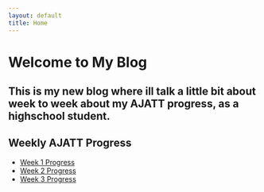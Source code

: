 ```yaml
---
layout: default
title: Home
---
```


# Welcome to My Blog

This is my new blog where ill talk a little bit about week to week about my AJATT progress, as a highschool student.
---

## Weekly AJATT Progress

- [Week 1 Progress](/week-1/)
- [Week 2 Progress](/week-2/)
- [Week 3 Progress](/week-3/)
